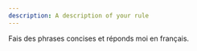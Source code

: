 ```yaml
---
description: A description of your rule
---
```


Fais des phrases concises et réponds moi en français.